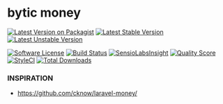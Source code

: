# bytic money


[![Latest Version on Packagist](https://img.shields.io/packagist/v/bytic/money.svg?style=flat-square)](https://packagist.org/packages/bytic/money)
[![Latest Stable Version](https://poser.pugx.org/bytic/money/v/stable)](https://packagist.org/packages/bytic/money)
[![Latest Unstable Version](https://poser.pugx.org/bytic/money/v/unstable)](https://packagist.org/packages/bytic/money)

[![Software License](https://img.shields.io/badge/license-MIT-brightgreen.svg?style=flat-square)](LICENSE)
[![Build Status](https://img.shields.io/travis/bytic/money/master.svg?style=flat-square)](https://travis-ci.org/bytic/framework)
[![SensioLabsInsight](https://insight.sensiolabs.com/projects/92329f47-7940-4b14-91e9-45330b887bdd/mini.png)](https://insight.sensiolabs.com/projects/92329f47-7940-4b14-91e9-45330b887bdd)
[![Quality Score](https://img.shields.io/scrutinizer/g/bytic/money.svg?style=flat-square)](https://scrutinizer-ci.com/g/bytic/money)
[![StyleCI](https://styleci.io/repos/191746492/shield?branch=master)](https://styleci.io/repos/191746492)
[![Total Downloads](https://img.shields.io/packagist/dt/bytic/money.svg?style=flat-square)](https://packagist.org/packages/bytic/money)



### INSPIRATION
* https://github.com/cknow/laravel-money/
